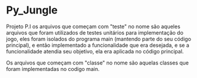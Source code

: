 # Py_Jungle
Projeto P.I
os arquivos que começam com "teste" no nome são aqueles arquivos que foram utilizados de testes unitários para implementação do jogo, eles foram isolados do programa main (mantendo parte do seu código principal), e então implementado a funcionalidade que era desejada, e se a funcionalidade atendia seu objetivo, ela era aplicada no código principal. 

Os arquivos que começam com "classe" no nome são aquelas classes que foram implementadas no codigo main.

